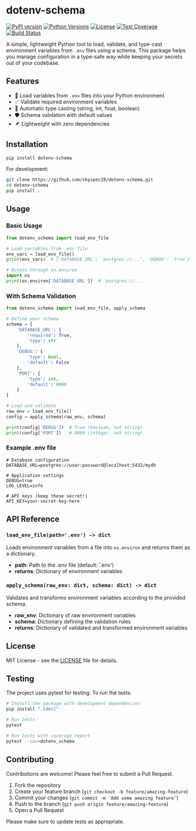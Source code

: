 # dotenv-schema

[![PyPI version](https://img.shields.io/pypi/v/dotenv-schema.svg)](https://pypi.org/project/dotenv-schema/)
[![Python Versions](https://img.shields.io/pypi/pyversions/dotenv-schema.svg)](https://pypi.org/project/dotenv-schema/)
[![License](https://img.shields.io/github/license/skyspec28/dotenv-schema.svg)](https://github.com/skyspec28/dotenv-schema/blob/main/LICENSE)
[![Test Coverage](https://img.shields.io/codecov/c/github/skyspec28/dotenv-schema.svg)](https://codecov.io/gh/skyspec28/dotenv-schema)
[![Build Status](https://img.shields.io/github/actions/workflow/status/skyspec28/dotenv-schema/python-tests.yml?branch=main)](https://github.com/skyspec28/dotenv-schema/actions)

A simple, lightweight Python tool to load, validate, and type-cast environment variables from `.env` files using a schema. This package helps you manage configuration in a type-safe way while keeping your secrets out of your codebase.

## Features

- 📝 Load variables from `.env` files into your Python environment
- ✅ Validate required environment variables
- 🔄 Automatic type casting (string, int, float, boolean)
- 🛡️ Schema validation with default values
- 🪶 Lightweight with zero dependencies

## Installation

```bash
pip install dotenv-schema
```

For development:

```bash
git clone https://github.com/skyspec28/dotenv-schema.git
cd dotenv-schema
pip install .
```

## Usage

### Basic Usage

```python
from dotenv_schema import load_env_file

# Load variables from .env file
env_vars = load_env_file()
print(env_vars)  # {'DATABASE_URL': 'postgres://...', 'DEBUG': 'true'}

# Access through os.environ
import os
print(os.environ['DATABASE_URL'])  # 'postgres://...'
```

### With Schema Validation

```python
from dotenv_schema import load_env_file, apply_schema

# Define your schema
schema = {
    'DATABASE_URL': {
        'required': True,
        'type': str
    },
    'DEBUG': {
        'type': bool,
        'default': False
    },
    'PORT': {
        'type': int,
        'default': 8000
    }
}

# Load and validate
raw_env = load_env_file()
config = apply_schema(raw_env, schema)

print(config['DEBUG'])  # True (boolean, not string)
print(config['PORT'])   # 8000 (integer, not string)
```

### Example .env file

```
# Database configuration
DATABASE_URL=postgres://user:password@localhost:5432/mydb

# Application settings
DEBUG=true
LOG_LEVEL=info

# API keys (keep these secret!)
API_KEY=your-secret-key-here
```

## API Reference

### `load_env_file(path='.env') -> dict`

Loads environment variables from a file into `os.environ` and returns them as a dictionary.

- **path**: Path to the .env file (default: '.env')
- **returns**: Dictionary of environment variables

### `apply_schema(raw_env: dict, schema: dict) -> dict`

Validates and transforms environment variables according to the provided schema.

- **raw_env**: Dictionary of raw environment variables
- **schema**: Dictionary defining the validation rules
- **returns**: Dictionary of validated and transformed environment variables

## License

MIT License - see the [LICENSE](LICENSE) file for details.

## Testing

The project uses pytest for testing. To run the tests:

```bash
# Install the package with development dependencies
pip install ".[dev]"

# Run tests
pytest

# Run tests with coverage report
pytest --cov=dotenv_schema
```

## Contributing

Contributions are welcome! Please feel free to submit a Pull Request.

1. Fork the repository
2. Create your feature branch (`git checkout -b feature/amazing-feature`)
3. Commit your changes (`git commit -m 'Add some amazing feature'`)
4. Push to the branch (`git push origin feature/amazing-feature`)
5. Open a Pull Request

Please make sure to update tests as appropriate.